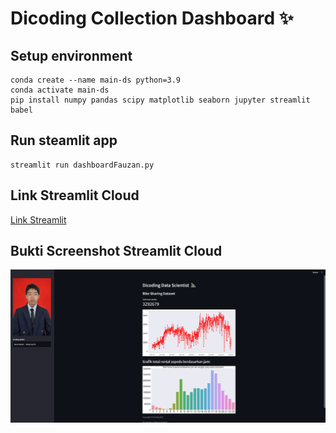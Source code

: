 # Dicoding Collection Dashboard ✨

## Setup environment
```
conda create --name main-ds python=3.9
conda activate main-ds
pip install numpy pandas scipy matplotlib seaborn jupyter streamlit babel
```

## Run steamlit app
```
streamlit run dashboardFauzan.py
```

## Link Streamlit Cloud

[Link Streamlit](https://dicodingffanew-2024bikerentalfauzannew.streamlit.app/)

## Bukti Screenshot Streamlit Cloud
![image](https://github.com/Shelford21/dicodingFFANEW/blob/0be6bfc59fb4d2b86c35753dc9f4950017f9ba69/imagess.png)


